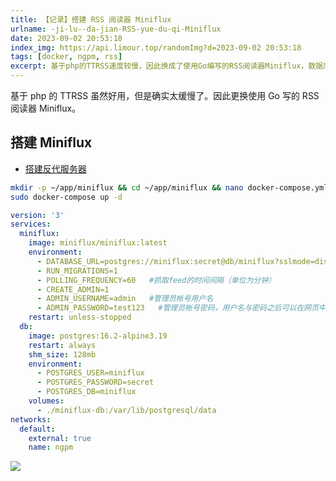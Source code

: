```yaml
---
title: 【记录】搭建 RSS 阅读器 Miniflux
urlname: -ji-lu--da-jian-RSS-yue-du-qi-Miniflux
date: 2023-09-02 20:53:18
index_img: https://api.limour.top/randomImg?d=2023-09-02 20:53:18
tags: [docker, ngpm, rss]
excerpt: 基于php的TTRSS速度较慢，因此换成了使用Go编写的RSS阅读器Miniflux，数据库仍然使用Supabase。搭建Miniflux和反代服务器，并开启Fever API。FeedMe的登录方式与TTRSS相同。
---
```

基于 php 的 TTRSS 虽然好用，但是确实太缓慢了。因此更换使用 Go 写的 RSS 阅读器 Miniflux。
## 搭建 Miniflux
+ [搭建反代服务器](/Docker-bu-shu-Nginx-Proxy-Manager)
```bash
mkdir -p ~/app/miniflux && cd ~/app/miniflux && nano docker-compose.yml
sudo docker-compose up -d
```
```yml
version: '3'
services:
  miniflux:
    image: miniflux/miniflux:latest
    environment:
      - DATABASE_URL=postgres://miniflux:secret@db/miniflux?sslmode=disable
      - RUN_MIGRATIONS=1
      - POLLING_FREQUENCY=60   #抓取feed的时间间隔（单位为分钟）
      - CREATE_ADMIN=1
      - ADMIN_USERNAME=admin   #管理员帐号用户名
      - ADMIN_PASSWORD=test123   #管理员帐号密码，用户名与密码之后可以在网页中进行修改
    restart: unless-stopped
  db:
    image: postgres:16.2-alpine3.19
    restart: always
    shm_size: 128mb
    environment:
      - POSTGRES_USER=miniflux
      - POSTGRES_PASSWORD=secret
      - POSTGRES_DB=miniflux
    volumes:
      - ./miniflux-db:/var/lib/postgresql/data
networks:
  default:
    external: true
    name: ngpm
```

![](https://img.limour.top/2023/09/03/64f401cfa6a53.webp)